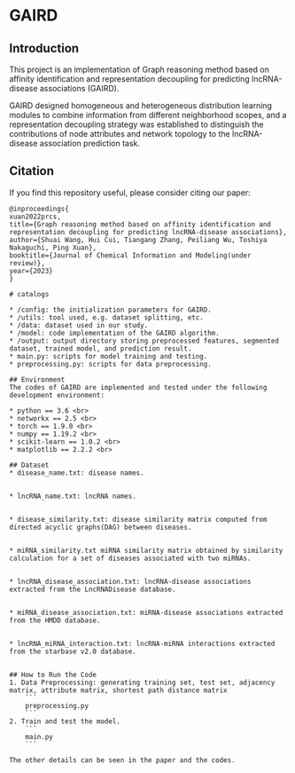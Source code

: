 # GAIRD

## Introduction
This project is an implementation of Graph reasoning method based on affinity identification and representation decoupling for predicting lncRNA-disease associations (GAIRD).

GAIRD designed homogeneous and heterogeneous distribution learning modules to combine information from different neighborhood scopes, and a representation decoupling strategy was established to distinguish the contributions of node attributes and network topology to the lncRNA-disease association prediction task.

## Citation
If you find this repository useful, please consider citing our paper:
```
@inproceedings{
xuan2022prcs,
title={Graph reasoning method based on affinity identification and representation decoupling for predicting lncRNA-disease associations},
author={Shuai Wang, Hui Cui, Tiangang Zhang, Peiliang Wu, Toshiya Nakaguchi, Ping Xuan},
booktitle={Journal of Chemical Information and Modeling(under review)},
year={2023}
}

# catalogs

* /config: the initialization parameters for GAIRD.
* /utils: tool used, e.g. dataset splitting, etc.
* /data: dataset used in our study.
* /model: code implementation of the GAIRD algorithm.
* /output: output directory storing preprocessed features, segmented dataset, trained model, and prediction result.
* main.py: scripts for model training and testing.
* preprocessing.py: scripts for data preprocessing.

## Environment
The codes of GAIRD are implemented and tested under the following development environment:

* python == 3.6 <br>
* networkx == 2.5 <br>
* torch == 1.9.0 <br>
* numpy == 1.19.2 <br>
* scikit-learn == 1.0.2 <br>
* matplotlib == 2.2.2 <br>

## Dataset
* disease_name.txt: disease names.


* lncRNA_name.txt: lncRNA names.


* disease_similarity.txt: disease similarity matrix computed from directed acyclic graphs(DAG) between diseases.


* miRNA_similarity.txt miRNA similarity matrix obtained by similarity calculation for a set of diseases associated with two miRNAs.


* lncRNA_disease_association.txt: lncRNA-disease associations extracted from the LncRNADisease database.


* miRNA_disease_association.txt: miRNA-disease associations extracted from the HMDD database.


* lncRNA_miRNA_interaction.txt: lncRNA-miRNA interactions extracted from the starbase v2.0 database.


## How to Run the Code
1. Data Preprocessing: generating training set, test set, adjacency matrix, attribute matrix, shortest path distance matrix
    ```
    preprocessing.py
    ```
2. Train and test the model.
    ```
    main.py
    ```

The other details can be seen in the paper and the codes.

